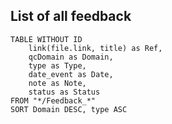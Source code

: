 

## List of all feedback

```dataview
TABLE WITHOUT ID
	link(file.link, title) as Ref,
	qcDomain as Domain,
	type as Type,
	date_event as Date,
	note as Note,
	status as Status
FROM "*/Feedback_*"
SORT Domain DESC, type ASC
```